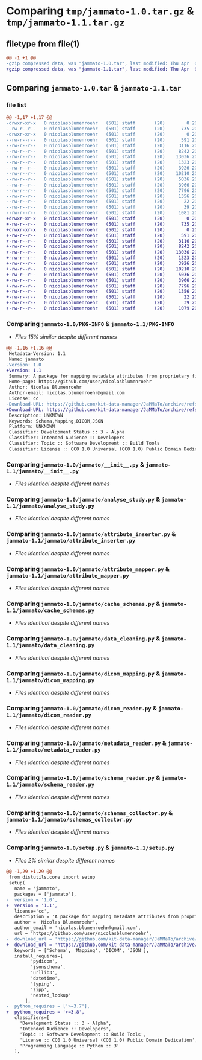 # Comparing `tmp/jammato-1.0.tar.gz` & `tmp/jammato-1.1.tar.gz`

## filetype from file(1)

```diff
@@ -1 +1 @@
-gzip compressed data, was "jammato-1.0.tar", last modified: Thu Apr  6 11:02:42 2023, max compression
+gzip compressed data, was "jammato-1.1.tar", last modified: Thu Apr  6 11:16:51 2023, max compression
```

## Comparing `jammato-1.0.tar` & `jammato-1.1.tar`

### file list

```diff
@@ -1,17 +1,17 @@
-drwxr-xr-x   0 nicolasblumenroehr   (501) staff       (20)        0 2023-04-06 11:02:42.853981 jammato-1.0/
--rw-r--r--   0 nicolasblumenroehr   (501) staff       (20)      735 2023-04-06 11:02:42.854118 jammato-1.0/PKG-INFO
-drwxr-xr-x   0 nicolasblumenroehr   (501) staff       (20)        0 2023-04-06 11:02:42.853904 jammato-1.0/jammato/
--rw-r--r--   0 nicolasblumenroehr   (501) staff       (20)      591 2023-04-06 10:39:05.716584 jammato-1.0/jammato/__init__.py
--rw-r--r--   0 nicolasblumenroehr   (501) staff       (20)     3116 2023-04-06 10:30:55.448096 jammato-1.0/jammato/analyse_study.py
--rw-r--r--   0 nicolasblumenroehr   (501) staff       (20)     8242 2023-04-06 10:38:29.731422 jammato-1.0/jammato/attribute_inserter.py
--rw-r--r--   0 nicolasblumenroehr   (501) staff       (20)    13036 2023-04-06 10:31:42.701312 jammato-1.0/jammato/attribute_mapper.py
--rw-r--r--   0 nicolasblumenroehr   (501) staff       (20)     1323 2023-03-31 12:32:39.297165 jammato-1.0/jammato/cache_schemas.py
--rw-r--r--   0 nicolasblumenroehr   (501) staff       (20)     3926 2023-04-06 10:48:03.942088 jammato-1.0/jammato/data_cleaning.py
--rw-r--r--   0 nicolasblumenroehr   (501) staff       (20)    10210 2023-04-06 10:48:17.982257 jammato-1.0/jammato/dicom_mapping.py
--rw-r--r--   0 nicolasblumenroehr   (501) staff       (20)     5036 2023-03-31 12:32:39.299785 jammato-1.0/jammato/dicom_reader.py
--rw-r--r--   0 nicolasblumenroehr   (501) staff       (20)     3966 2023-03-31 12:32:39.300571 jammato-1.0/jammato/metadata_reader.py
--rw-r--r--   0 nicolasblumenroehr   (501) staff       (20)     7796 2023-03-31 12:32:39.302015 jammato-1.0/jammato/schema_reader.py
--rw-r--r--   0 nicolasblumenroehr   (501) staff       (20)     1356 2023-03-31 12:32:39.302417 jammato-1.0/jammato/schemas_collector.py
--rw-r--r--   0 nicolasblumenroehr   (501) staff       (20)       22 2023-04-06 10:13:16.532667 jammato-1.0/jammato/version.py
--rw-r--r--   0 nicolasblumenroehr   (501) staff       (20)       39 2023-04-06 10:17:27.211535 jammato-1.0/setup.cfg
--rw-r--r--   0 nicolasblumenroehr   (501) staff       (20)     1081 2023-04-06 11:02:39.115799 jammato-1.0/setup.py
+drwxr-xr-x   0 nicolasblumenroehr   (501) staff       (20)        0 2023-04-06 11:16:51.326361 jammato-1.1/
+-rw-r--r--   0 nicolasblumenroehr   (501) staff       (20)      735 2023-04-06 11:16:51.326580 jammato-1.1/PKG-INFO
+drwxr-xr-x   0 nicolasblumenroehr   (501) staff       (20)        0 2023-04-06 11:16:51.326255 jammato-1.1/jammato/
+-rw-r--r--   0 nicolasblumenroehr   (501) staff       (20)      591 2023-04-06 10:39:05.716584 jammato-1.1/jammato/__init__.py
+-rw-r--r--   0 nicolasblumenroehr   (501) staff       (20)     3116 2023-04-06 10:30:55.448096 jammato-1.1/jammato/analyse_study.py
+-rw-r--r--   0 nicolasblumenroehr   (501) staff       (20)     8242 2023-04-06 10:38:29.731422 jammato-1.1/jammato/attribute_inserter.py
+-rw-r--r--   0 nicolasblumenroehr   (501) staff       (20)    13036 2023-04-06 10:31:42.701312 jammato-1.1/jammato/attribute_mapper.py
+-rw-r--r--   0 nicolasblumenroehr   (501) staff       (20)     1323 2023-03-31 12:32:39.297165 jammato-1.1/jammato/cache_schemas.py
+-rw-r--r--   0 nicolasblumenroehr   (501) staff       (20)     3926 2023-04-06 10:48:03.942088 jammato-1.1/jammato/data_cleaning.py
+-rw-r--r--   0 nicolasblumenroehr   (501) staff       (20)    10210 2023-04-06 10:48:17.982257 jammato-1.1/jammato/dicom_mapping.py
+-rw-r--r--   0 nicolasblumenroehr   (501) staff       (20)     5036 2023-03-31 12:32:39.299785 jammato-1.1/jammato/dicom_reader.py
+-rw-r--r--   0 nicolasblumenroehr   (501) staff       (20)     3966 2023-03-31 12:32:39.300571 jammato-1.1/jammato/metadata_reader.py
+-rw-r--r--   0 nicolasblumenroehr   (501) staff       (20)     7796 2023-03-31 12:32:39.302015 jammato-1.1/jammato/schema_reader.py
+-rw-r--r--   0 nicolasblumenroehr   (501) staff       (20)     1356 2023-03-31 12:32:39.302417 jammato-1.1/jammato/schemas_collector.py
+-rw-r--r--   0 nicolasblumenroehr   (501) staff       (20)       22 2023-04-06 10:13:16.532667 jammato-1.1/jammato/version.py
+-rw-r--r--   0 nicolasblumenroehr   (501) staff       (20)       39 2023-04-06 10:17:27.211535 jammato-1.1/setup.cfg
+-rw-r--r--   0 nicolasblumenroehr   (501) staff       (20)     1079 2023-04-06 11:15:52.863281 jammato-1.1/setup.py
```

### Comparing `jammato-1.0/PKG-INFO` & `jammato-1.1/PKG-INFO`

 * *Files 15% similar despite different names*

```diff
@@ -1,16 +1,16 @@
 Metadata-Version: 1.1
 Name: jammato
-Version: 1.0
+Version: 1.1
 Summary: A package for mapping metadata attributes from proprietary file format schemas to a json schema document.
 Home-page: https://github.com/user/nicolasblumenroehr
 Author: Nicolas Blumenroehr
 Author-email: nicolas.blumenroehr@gmail.com
 License: cc
-Download-URL: https://github.com/kit-data-manager/JaMMaTo/archive/refs/tags/3.0.0.tar.gz
+Download-URL: https://github.com/kit-data-manager/JaMMaTo/archive/refs/tags/3.0.1.tar.gz
 Description: UNKNOWN
 Keywords: Schema,Mapping,DICOM,JSON
 Platform: UNKNOWN
 Classifier: Development Status :: 3 - Alpha
 Classifier: Intended Audience :: Developers
 Classifier: Topic :: Software Development :: Build Tools
 Classifier: License :: CC0 1.0 Universal (CC0 1.0) Public Domain Dedication
```

### Comparing `jammato-1.0/jammato/__init__.py` & `jammato-1.1/jammato/__init__.py`

 * *Files identical despite different names*

### Comparing `jammato-1.0/jammato/analyse_study.py` & `jammato-1.1/jammato/analyse_study.py`

 * *Files identical despite different names*

### Comparing `jammato-1.0/jammato/attribute_inserter.py` & `jammato-1.1/jammato/attribute_inserter.py`

 * *Files identical despite different names*

### Comparing `jammato-1.0/jammato/attribute_mapper.py` & `jammato-1.1/jammato/attribute_mapper.py`

 * *Files identical despite different names*

### Comparing `jammato-1.0/jammato/cache_schemas.py` & `jammato-1.1/jammato/cache_schemas.py`

 * *Files identical despite different names*

### Comparing `jammato-1.0/jammato/data_cleaning.py` & `jammato-1.1/jammato/data_cleaning.py`

 * *Files identical despite different names*

### Comparing `jammato-1.0/jammato/dicom_mapping.py` & `jammato-1.1/jammato/dicom_mapping.py`

 * *Files identical despite different names*

### Comparing `jammato-1.0/jammato/dicom_reader.py` & `jammato-1.1/jammato/dicom_reader.py`

 * *Files identical despite different names*

### Comparing `jammato-1.0/jammato/metadata_reader.py` & `jammato-1.1/jammato/metadata_reader.py`

 * *Files identical despite different names*

### Comparing `jammato-1.0/jammato/schema_reader.py` & `jammato-1.1/jammato/schema_reader.py`

 * *Files identical despite different names*

### Comparing `jammato-1.0/jammato/schemas_collector.py` & `jammato-1.1/jammato/schemas_collector.py`

 * *Files identical despite different names*

### Comparing `jammato-1.0/setup.py` & `jammato-1.1/setup.py`

 * *Files 2% similar despite different names*

```diff
@@ -1,29 +1,29 @@
 from distutils.core import setup
 setup(
   name = 'jammato',        
   packages = ['jammato'],   
-  version = '1.0',      
+  version = '1.1',      
   license='cc',        
   description = 'A package for mapping metadata attributes from proprietary file format schemas to a json schema document.',
   author = 'Nicolas Blumenroehr',                  
   author_email = 'nicolas.blumenroehr@gmail.com',      
   url = 'https://github.com/user/nicolasblumenroehr',   
-  download_url = 'https://github.com/kit-data-manager/JaMMaTo/archive/refs/tags/3.0.0.tar.gz',    
+  download_url = 'https://github.com/kit-data-manager/JaMMaTo/archive/refs/tags/3.0.1.tar.gz',    
   keywords = ['Schema', 'Mapping', 'DICOM', 'JSON'],   
   install_requires=[           
         'pydicom',
         'jsonschema',
         'urllib3',
         'datetime',
         'typing',
         'zipp',
         'nested_lookup'
       ],
-  python_requires = ['>=3.7'],
+  python_requires = '>=3.8',
   classifiers=[
     'Development Status :: 3 - Alpha',      
     'Intended Audience :: Developers',      
     'Topic :: Software Development :: Build Tools',
     'License :: CC0 1.0 Universal (CC0 1.0) Public Domain Dedication',   
     'Programming Language :: Python :: 3'
   ],
```

